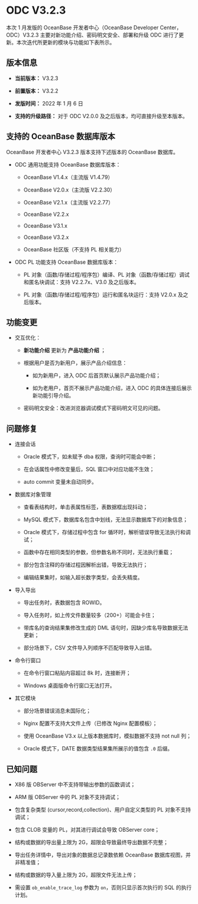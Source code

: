ODC V3.2.3 
===============================

本次 1 月发版的 OceanBase 开发者中心（OceanBase Developer Center，ODC）V3.2.3 主要对新功能介绍、密码明文安全、部署和升级 ODC 进行了更新。本次迭代所更新的模块与功能如下表所示。

版本信息 
-------------------------

* **当前版本：** V3.2.3

  

* **前置版本：** V3.2.2

  

* **发版时间：** 2022 年 1 月 6 日

  

* **支持的升级路径：** 对于 ODC V2.0.0 及之后版本，均可直接升级至本版本。

  




支持的 OceanBase 数据库版本 
----------------------------------------

OceanBase 开发者中心 V3.2.3 版本支持下述版本的 OceanBase 数据库。

* ODC 通用功能支持 OceanBase 数据库版本：

  * OceanBase V1.4.x（主流版 V1.4.79）

    
  
  * OceanBase V2.0.x（主流版 V2.2.30）

    
  
  * OceanBase V2.1.x（主流版 V2.2.77）

    
  
  * OceanBase V2.2.x

    
  
  * OceanBase V3.1.x

    
  
  * OceanBase V3.2.x

    
  
  * OceanBase 社区版（不支持 PL 相关能力）

    
  

  

* ODC PL 功能支持 OceanBase 数据库版本：

  * PL 对象（函数/存储过程/程序包）编译、PL 对象（函数/存储过程）调试和匿名块调试：支持 V2.2.7x、V3.0 及之后版本。

    
  
  * PL 对象（函数/存储过程/程序包）运行和匿名块运行：支持 V2.0.x 及之后版本。

    
  

  




功能变更 
-------------------------

* 交互优化：

  * **新功能介绍** 更新为 **产品功能介绍** ；
    
  
  * 根据用户是否为新用户，展示产品介绍信息：

    * 如为新用户，进入 ODC 后首页默认展示产品功能介绍；

      
    
    * 如为老用户，首页不展示产品功能介绍，进入 ODC 的具体连接后展示新功能引导介绍。

      
    

    
  
  * 密码明文安全：改进浏览器调试模式下密码明文可见的问题。

    
  

  




问题修复 
-------------------------

* 连接会话

  * Oracle 模式下，如未赋予 dba 权限，查询时可能会中断；

    
  
  * 在会话属性中修改变量后，SQL 窗口中对应功能不生效；

    
  
  * auto commit 变量未自动同步。

    
  

  

* 数据库对象管理

  * 查看表结构时，单击表属性标签，表数据框出现抖动；

    
  
  * MySQL 模式下，数据库名包含中划线，无法显示数据库下的对象信息；

    
  
  * Oracle 模式下，存储过程中包含 for 循环时，解析错误导致无法执行和调试；

    
  
  * 函数中存在相同类型的参数，但参数名称不同时，无法执行重载；

    
  
  * 部分包含注释的存储过程因解析出错，导致无法执行；

    
  
  * 编辑结果集时，如输入超长数字类型，会丢失精度。

    
  

  

* 导入导出

  * 导出任务时，表数据包含 ROWID。

    
  
  * 导入任务时，如上传文件数量较多（200+）可能会卡住；

    
  
  * 带库名的查询结果集修改生成的 DML 语句时，因缺少库名导致数据无法更新；

    
  
  * 部分场景下，CSV 文件导入列顺序不匹配导致导入出错。

    
  

  

* 命令行窗口

  * 在命令行窗口粘贴内容超过 8k 时，连接断开；

    
  
  * Windows 桌面版命令行窗口无法打开。

    
  

  

* 其它模块

  * 部分场景错误消息未国际化；

    
  
  * Nginx 配置不支持大文件上传（已修改 Nginx 配置模板）；

    
  
  * 使用 OceanBase V3.x 以上版本数据库时，模拟数据不支持 not null 列；

    
  
  * Oracle 模式下，DATE 数据类型结果集所展示的值包含 `.0` 后缀。

    
  

  




已知问题 
-------------------------

* X86 版 OBServer 中不支持带输出参数的函数调试；

  

* ARM 版 OBServer 中的 PL 对象不支持调试；

  

* 包含复杂类型 (cursor,record,collection)、用户自定义类型的 PL 对象不支持调试；

  

* 包含 CLOB 变量的 PL，对其进行调试会导致 OBServer core；

  

* 结构或数据的导出量上限为 2G，超限会导致最终导出数据不完整；

  

* 导出任务详情中，导出对象的数据总记录数依赖 OceanBase 数据库视图，并非精准值；

  

* 结构或数据的导入量上限为 2G，超限文件无法上传；

  

* 需设置 `ob_enable_trace_log` 参数为 `on`，否则只显示首次执行的 SQL 的执行计划。